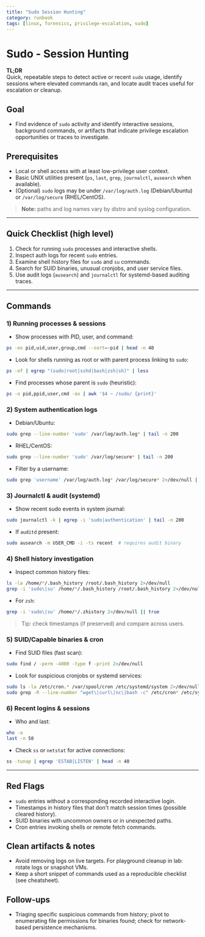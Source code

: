 ```yaml
---
title: "Sudo Session Hunting"
category: runbook
tags: [linux, forensics, privilege-escalation, sudo]
---
```


# Sudo - Session Hunting

**TL;DR**  
Quick, repeatable steps to detect active or recent `sudo` usage, identify sessions where elevated commands ran, and locate audit traces useful for escalation or cleanup.

## Goal

- Find evidence of `sudo` activity and identify interactive sessions, background commands, or artifacts that indicate privilege escalation opportunities or traces to investigate.

## Prerequisites

- Local or shell access with at least low-privilege user context.  
- Basic UNIX utilities present (`ps`, `last`, `grep`, `journalctl`, `ausearch` when available).  
- (Optional) `sudo` logs may be under `/var/log/auth.log` (Debian/Ubuntu) or `/var/log/secure` (RHEL/CentOS).

> **Note:** paths and log names vary by distro and syslog configuration.

---

## Quick Checklist (high level)

1. Check for running `sudo` processes and interactive shells.
2. Inspect auth logs for recent `sudo` entries.
3. Examine shell history files for `sudo` and `su` commands.
4. Search for SUID binaries, unusual cronjobs, and user service files.
5. Use audit logs (`ausearch`) and `journalctl` for systemd-based auditing traces.

---

## Commands

### 1) Running processes & sessions

- Show processes with PID, user, and command:

```bash
ps -eo pid,uid,user,group,cmd --sort=-pid | head -n 40
```

- Look for shells running as root or with parent process linking to `sudo`:

```bash
ps -ef | egrep "(sudo|root|sshd|bash|zsh|sh)" | less
```

- Find processes whose parent is `sudo` (heuristic):

```bash
ps -o pid,ppid,user,cmd -ax | awk '$4 ~ /sudo/ {print}'
```


### 2) System authentication logs

- Debian/Ubuntu:

```bash
sudo grep --line-number 'sudo' /var/log/auth.log* | tail -n 200
```

- RHEL/CentOS:

```bash
sudo grep --line-number 'sudo' /var/log/secure* | tail -n 200
```

- Filter by a username:

```bash
sudo grep 'username' /var/log/auth.log* /var/log/secure* 2>/dev/null | tail -n 200
```


### 3) Journalctl & audit (systemd)

- Show recent sudo events in system journal:

```bash
sudo journalctl -k | egrep -i 'sudo|authentication' | tail -n 200
```

- If `auditd` present:

```bash
sudo ausearch -m USER_CMD -i -ts recent  # requires audit binary
```


### 4) Shell history investigation

- Inspect common history files:

```bash
ls -la /home/*/.bash_history /root/.bash_history 2>/dev/null
grep -i 'sudo\|su' /home/*/.bash_history /root/.bash_history 2>/dev/null | tail -n 200
```

- For `zsh`:

```bash
grep -i 'sudo\|su' /home/*/.zhistory 2>/dev/null || true
```

> Tip: check timestamps (if preserved) and compare across users.


### 5) SUID/Capable binaries & cron

- Find SUID files (fast scan):

```bash
sudo find / -perm -4000 -type f -print 2>/dev/null
```

- Look for suspicious cronjobs or systemd services:

```bash
sudo ls -la /etc/cron.* /var/spool/cron /etc/systemd/system 2>/dev/null
sudo grep -R --line-number "wget\|curl\|nc\|bash -c" /etc/cron* /etc/systemd/system 2>/dev/null | head
```


### 6) Recent logins & sessions

- Who and last:

```bash
who -a
last -n 50
```

- Check `ss` or `netstat` for active connections:

```bash
ss -tunap | egrep 'ESTAB|LISTEN' | head -n 40
```

---

## Red Flags

- `sudo` entries without a corresponding recorded interactive login.  
- Timestamps in history files that don't match session times (possible cleared history).  
- SUID binaries with uncommon owners or in unexpected paths.  
- Cron entries invoking shells or remote fetch commands.

## Clean artifacts & notes

- Avoid removing logs on live targets. For playground cleanup in lab: rotate logs or snapshot VMs.  
- Keep a short snippet of commands used as a reproducible checklist (see cheatsheet).

## Follow-ups

- Triaging specific suspicious commands from history; pivot to enumerating file permissions for binaries found; check for network-based persistence mechanisms.

